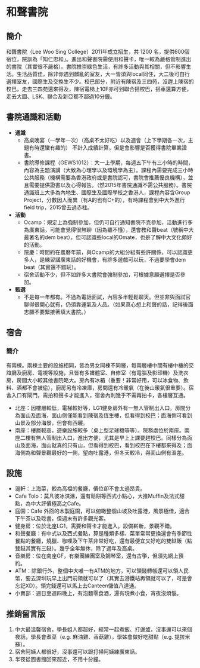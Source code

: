 # 和聲書院

## 簡介

和聲書院（Lee Woo Sing College）2011年成立招生，共 1200 名，提供600個宿位，院訓為「知仁忠和」。進出和聲書院需使用和聲卡，唯一較為嚴格管制進出的書院（其實很不嚴格）。書院推崇綠色生活，有許多活動與其相關，但不影響生活。生活品質佳，除非你遇到髒亂的室友，大一皆須與local同住，大二後可自行選擇室友，國際生及交換生不少。校巴部分，附近有陳宿及三四苑，沒趕上陳宿的校巴，走去三四苑還來得及，陳宿電梯上10F亦可到聯合搭校巴，搭車還算方便，走去大圖、LSK、聯合及新亞都不超過10分鐘。

## 書院通識和活動

* **通識**
  * 高桌晚宴（一學年一次）（高桌不太好吃）以及週會（上下學期各一次，主題有時還蠻有趣的） 不計入成績計算，但是會影響是否獲得書院畢業證書。
  * 書院導修課程（GEWS1012）：大一上學期，每週五下午有三小時的時間，內容為主題演講（大致為心理學以及環境學為主）。課程內需要完成三小時公共服務（機構需要為香港政府或是書院認可，書院會推薦優良機構），並且需要提供證書以及心得報告。（然2015年書院通識不需公共服務）。書院通識班上大多為內地生、國際生及國際學校之香港人，課程內容含Group Project，分數因人而異（有A的也有C+的），有時課程會到中大外進行field trip，2015曾去過赤柱。
* **活動**
  * Ocamp：規定上為強制參加，但仍可自行通知書院不克參加，活動進行多為廣東話，可能會覺得很無聊（因為聽不懂），還會教和聲beat（號稱中大最著名的dem beat），但可認識些local的Omate，也是了解中大文化頗好的活動。
  * 院慶：時間約在農曆年前，與Ocamp的大組分組有些許關係，可以認識更多人，是練習講廣東話的好機會，有許多遊戲可以玩，不過要學會dem beat（其實還不錯玩）。
  * 宿舍活動不少，但不如許多大書院會強制參加，可根據意願選擇是否參加。
* **甄選**
  * 不是每一年都有。不過為電話面試，內容多半輕鬆聊天。但並非與面試官聊得很開心就有，仍須靠運氣及人品。（如果真心想上和聲的話，記得後面志願不要緊接著填大書院。）

## 宿舍

### 簡介

有兩棟。兩棟主要的設施相同，皆為男女同棟不同層，每兩層樓中間有樓中樓的交誼廳及廚房、電視等設施，且皆有多媒體室、自修室（有電腦及影印機）及洗衣房，房間大小較其他書院略大。房內有冰箱（重要！非常好用，可以冰食物、飲料、酒都不會被偷），廚房另有冷凍庫，房間還有冷暖氣（在後山暖氣很重要）。宿舍入口有閘門，需拍和聲卡才能進入，宿舍內則幾乎不需再拍卡，各樓層互通。

* 北座：因樓層較低，電梯較好等，LG1健身房外有一無人管制出入口。房間分為面山及面海，面山側僅能看到陳宿及恆生樓，但看得到校巴；面海側可看到山景及部分海景，但會有西曬。
* 南座：樓層較高，遊樂設施較多（桌上型足球機等等）。院務處位於南座。南座二樓有無人管制出入口，進出方便，尤其是早上上課要趕校巴。同樣分為面山及面海，面山就真的只有山，但看得到校巴，看到校巴在下樓都來得及；面海側為和聲景觀最好的一側，望向吐露港，但冬天較冷，與面山側有溫差。

## 設施

* 滬軒：上海菜，較為高檔的餐廳，價位卻不會太過昂貴。
* Cafe Tolo：莫凡彼冰淇淋，還有鬆餅等西式小點心，大推Muffin及法式甜點，為中大評價極高之Cafe。
* 庭園：Cafe 外面的木製庭園，可以俯瞰整個山坡及吐露港，風景極佳，適合下午茶以及唸書，但週末有許多觀光客。
* 健身房：位於北座LG1，需要和聲卡才能進入。設備嶄新，景觀不錯。
* 和聲餐廳：有中式以及西式餐點，算是種類多樣、菜單常常更換還會有季節性餐點的餐廳，燒臘、咖哩及下午茶非常好吃，還有最便宜又好吃的雙餸飯（點雙餸其實有三餸）。幾乎全年無休，除了過年及高桌。
* 音樂房：位在南座GF，有樂團練團室及鋼琴室，還有古箏，但須先網上預約。
* ATM：除銀行外，整個中大唯一有ATM的地方，可以領錢轉帳還可以領人民幣，要去深圳玩早上出門前領就可以了（其實去港鐵站再領就可以了，可是會忘記XD）。領完錢還可以馬上去Canteen儲值八達通。
* 小賣部：週日至週四晚上，有泡麵零食酒，還有現煮小食，宵夜沒煩惱。

## 推銷留言版

1. 中大最溫馨宿舍，學長姐人都超好，經常一起煮飯、打邊爐，沒事還可以來個夜話，學長會煮菜（e.g. 麻油雞、香菇雞），學姊會做好吃甜點（e.g. 提拉米蘇）。
2. 宿舍阿姨人都很好，沒事還可以跟打掃阿姨練廣東話。
3. 半夜從圖書館回來超近，不用十分鐘。

